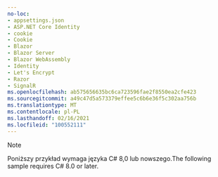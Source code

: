 ```yaml
---
no-loc:
- appsettings.json
- ASP.NET Core Identity
- cookie
- Cookie
- Blazor
- Blazor Server
- Blazor WebAssembly
- Identity
- Let's Encrypt
- Razor
- SignalR
ms.openlocfilehash: ab575656635bc6ca723596fae2f8550ea2cfe423
ms.sourcegitcommit: a49c47d5a573379effee5c6b6e36f5c302aa756b
ms.translationtype: MT
ms.contentlocale: pl-PL
ms.lasthandoff: 02/16/2021
ms.locfileid: "100552111"
---
```

> [!NOTE]
> <span data-ttu-id="95762-101">Poniższy przykład wymaga języka C# 8,0 lub nowszego.</span><span class="sxs-lookup"><span data-stu-id="95762-101">The following sample requires C# 8.0 or later.</span></span>
